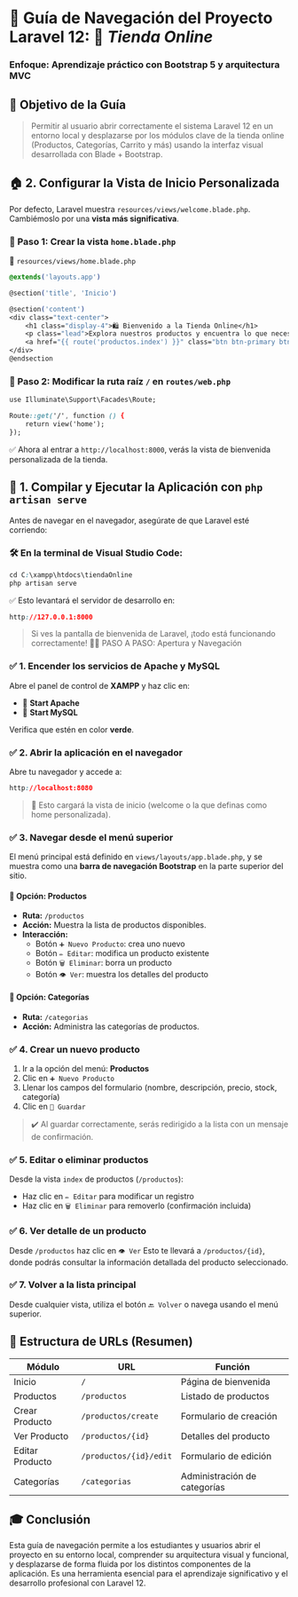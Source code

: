 # **🧭 Guía de Navegación del Proyecto Laravel 12: 🛒 *Tienda Online***

### Enfoque: Aprendizaje práctico con Bootstrap 5 y arquitectura MVC

## 🎯 Objetivo de la Guía

> Permitir al usuario abrir correctamente el sistema Laravel 12 en un entorno local y desplazarse por los módulos clave de la tienda online (Productos, Categorías, Carrito y más) usando la interfaz visual desarrollada con Blade + Bootstrap.

## 🏠 2. Configurar la Vista de Inicio Personalizada

Por defecto, Laravel muestra `resources/views/welcome.blade.php`. Cambiémoslo por una **vista más significativa**.

### 🔧 Paso 1: Crear la vista `home.blade.php`

📁 `resources/views/home.blade.php`

```css
@extends('layouts.app')

@section('title', 'Inicio')

@section('content')
<div class="text-center">
    <h1 class="display-4">🛍️ Bienvenido a la Tienda Online</h1>
    <p class="lead">Explora nuestros productos y encuentra lo que necesitas.</p>
    <a href="{{ route('productos.index') }}" class="btn btn-primary btn-lg mt-4">Ver Productos</a>
</div>
@endsection
```

### 🔧 Paso 2: Modificar la ruta raíz `/` en `routes/web.php`

```css
use Illuminate\Support\Facades\Route;

Route::get('/', function () {
    return view('home');
});
```

✅ Ahora al entrar a `http://localhost:8000`, verás la vista de bienvenida personalizada de la tienda.

## 🚀 1. Compilar y Ejecutar la Aplicación con `php artisan serve`

Antes de navegar en el navegador, asegúrate de que Laravel esté corriendo:

### 🛠️ En la terminal de Visual Studio Code:

```css
cd C:\xampp\htdocs\tiendaOnline
php artisan serve
```

✅ Esto levantará el servidor de desarrollo en:

```css
http://127.0.0.1:8000
```

> Si ves la pantalla de bienvenida de Laravel, ¡todo está funcionando correctamente! 👏🧭 PASO A PASO: Apertura y Navegación

### ✅ 1. **Encender los servicios de Apache y MySQL**

Abre el panel de control de **XAMPP** y haz clic en:

- 🔵 **Start Apache**
- 🔵 **Start MySQL**

Verifica que estén en color **verde**.

### ✅ 2. **Abrir la aplicación en el navegador**

Abre tu navegador y accede a:

```css
http://localhost:8080
```

> 🎯 Esto cargará la vista de inicio (welcome o la que definas como home personalizada).

### ✅ 3. **Navegar desde el menú superior**

El menú principal está definido en `views/layouts/app.blade.php`, y se muestra como una **barra de navegación Bootstrap** en la parte superior del sitio.

#### 🔹 Opción: Productos

- **Ruta:** `/productos`
- **Acción:** Muestra la lista de productos disponibles.
- **Interacción:**
  - Botón `➕ Nuevo Producto`: crea uno nuevo
  - Botón `✏️ Editar`: modifica un producto existente
  - Botón `🗑️ Eliminar`: borra un producto
  - Botón `👁️ Ver`: muestra los detalles del producto

#### 🔹 Opción: Categorías

- **Ruta:** `/categorias`
- **Acción:** Administra las categorías de productos.

### ✅ 4. **Crear un nuevo producto**

1. Ir a la opción del menú: **Productos**
2. Clic en `➕ Nuevo Producto`
3. Llenar los campos del formulario (nombre, descripción, precio, stock, categoría)
4. Clic en `💾 Guardar`

> ✔️ Al guardar correctamente, serás redirigido a la lista con un mensaje de confirmación.

### ✅ 5. **Editar o eliminar productos**

Desde la vista `index` de productos (`/productos`):

- Haz clic en `✏️ Editar` para modificar un registro
- Haz clic en `🗑️ Eliminar` para removerlo (confirmación incluida)

### ✅ 6. **Ver detalle de un producto**

Desde `/productos` haz clic en `👁️ Ver`
 Esto te llevará a `/productos/{id}`, donde podrás consultar la información detallada del producto seleccionado.

### ✅ 7. **Volver a la lista principal**

Desde cualquier vista, utiliza el botón `🔙 Volver` o navega usando el menú superior.

## 📌 Estructura de URLs (Resumen)

| Módulo          | URL                    | Función                      |
| --------------- | ---------------------- | ---------------------------- |
| Inicio          | `/`                    | Página de bienvenida         |
| Productos       | `/productos`           | Listado de productos         |
| Crear Producto  | `/productos/create`    | Formulario de creación       |
| Ver Producto    | `/productos/{id}`      | Detalles del producto        |
| Editar Producto | `/productos/{id}/edit` | Formulario de edición        |
| Categorías      | `/categorias`          | Administración de categorías |

## 🎓 Conclusión

Esta guía de navegación permite a los estudiantes y usuarios abrir el proyecto en su entorno local, comprender su arquitectura visual y funcional, y desplazarse de forma fluida por los distintos componentes de la aplicación. Es una herramienta esencial para el aprendizaje significativo y el desarrollo profesional con Laravel 12.

